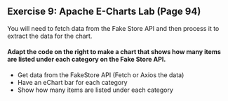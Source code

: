 ## Exercise 9: Apache E-Charts Lab (Page 94)
You will need to fetch data from the Fake Store API and then process it to extract the data for the chart.

#### Adapt the code on the right to make a chart that shows how many items are listed under each category on the Fake Store API.
- Get data from the FakeStore API (Fetch or Axios the data)
- Have an eChart bar for each category
- Show how many items are listed under each category